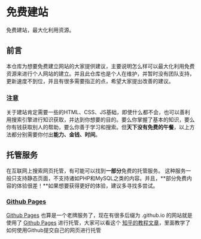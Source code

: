 # 免费建站
免费建站，最大化利用资源。

## 前言
本仓库为想要免费建立网站的大家提供建议，主要说明怎么样可以最大化利用免费资源来进行个人网站的建立。并且此仓库也是个人在维护，并暂时没有团队支持，更新速度不到位，并且有很多需要指正的点，希望大家提出改善的建议。

### 注意
关于建站肯定需要一些的HTML、CSS、JS基础，即使什么都不会，也可以善利用搜索引擎进行知识获取，并达到你想要的目的。要么你掌握了基本的知识，要么你有钱获取别人的帮助，要么你善于学习和搜索。但**天下没有免费的午餐**，以上方法都分别需要你付出**能力、金钱、时间**。


## 托管服务
在互联网上搜索网页托管，有可能可以找到**一部分**免费的托管服务。
这种服务一般只支持静态页面，不支持诸如PHP和MySQL之类的内容。并且，**部分免费内容的体验很差！**如果想要获得更好的体验，建议多寻找多尝试。

### [Github Pages](https://pages.github.com "Github Pages")
[Github Pages](https://pages.github.com "Github Pages") 也算是一个老牌服务了，现在有很多后缀为 .github.io 的网站就是使用了 [Github Pages](https://pages.github.com "Github Pages") 进行托管，大家可以看这个 [知乎的教程文章](https://zhuanlan.zhihu.com/p/58254227 "知乎的教程文章")，里面教学了如何使用Github提交自己的网页进行托管

